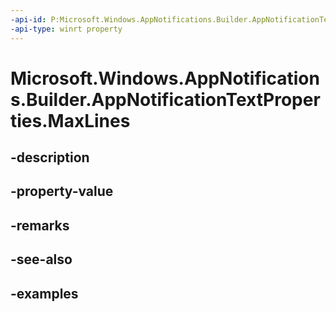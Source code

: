 ```yaml
---
-api-id: P:Microsoft.Windows.AppNotifications.Builder.AppNotificationTextProperties.MaxLines
-api-type: winrt property
---
```


# Microsoft.Windows.AppNotifications.Builder.AppNotificationTextProperties.MaxLines

<!--
public int MaxLines { get; set; }
-->


## -description

## -property-value

## -remarks

## -see-also

## -examples


